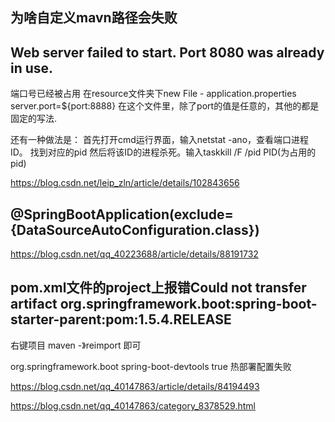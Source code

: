 ## 为啥自定义mavn路径会失败

## Web server failed to start. Port 8080 was already in use.
端口号已经被占用
在resource文件夹下new File - application.properties
server.port=${port:8888}
在这个文件里，除了port的值是任意的，其他的都是固定的写法.


还有一种做法是：
首先打开cmd运行界面，输入netstat -ano，查看端口进程ID。
找到对应的pid
然后将该ID的进程杀死。输入taskkill /F /pid PID(为占用的pid)

https://blog.csdn.net/leip_zln/article/details/102843656


## @SpringBootApplication(exclude= {DataSourceAutoConfiguration.class})
https://blog.csdn.net/qq_40223688/article/details/88191732

## pom.xml文件的project上报错Could not transfer artifact org.springframework.boot:spring-boot-starter-parent:pom:1.5.4.RELEASE
   
   右键项目 maven -》reimport 即可
   
<dependency>
            <groupId>org.springframework.boot</groupId>
            <artifactId>spring-boot-devtools</artifactId>
            <optional>true</optional> <!-- 这个需要为 true 热部署才有效 -->
        </dependency>
        热部署配置失败    


https://blog.csdn.net/qq_40147863/article/details/84194493

https://blog.csdn.net/qq_40147863/category_8378529.html